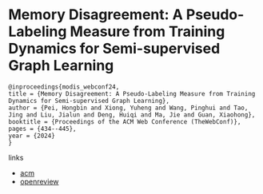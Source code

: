 # Memory Disagreement: A Pseudo-Labeling Measure from Training Dynamics for Semi-supervised Graph Learning

```
@inproceedings{modis_webconf24,
title = {Memory Disagreement: A Pseudo-Labeling Measure from Training Dynamics for Semi-supervised Graph Learning},
author = {Pei, Hongbin and Xiong, Yuheng and Wang, Pinghui and Tao, Jing and Liu, Jialun and Deng, Huiqi and Ma, Jie and Guan, Xiaohong},
booktitle = {Proceedings of the ACM Web Conference (TheWebConf)},
pages = {434--445},
year = {2024}
}
```

links
- [acm](https://dl.acm.org/doi/10.1145/3589334.3645398)
- [openreview](https://openreview.net/forum?id=cyAaXpe0pk)
